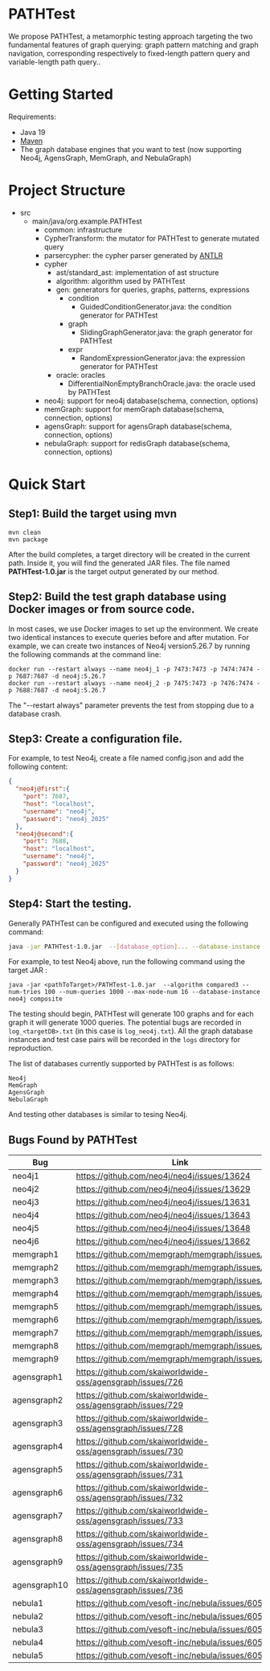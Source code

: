 # PATHTest

We propose PATHTest, a metamorphic testing approach targeting the two fundamental features of graph querying: graph pattern matching and graph navigation, corresponding respectively to fixed-length pattern query and variable-length path query..

# Getting Started

Requirements:
* Java 19
* [Maven](https://maven.apache.org/)
* The graph database engines that you want to test (now supporting Neo4j, AgensGraph, MemGraph, and NebulaGraph)

# Project Structure

* src
    * main/java/org.example.PATHTest
        * common:  infrastructure
        * CypherTransform:  the mutator for PATHTest to generate mutated query
        * parsercypher: the cypher parser generated by [ANTLR](https://www.antlr.org/)
        * cypher
            * ast/standard_ast: implementation of ast structure
            * algorithm: algorithm used by PATHTest
            * gen: generators for queries, graphs, patterns, expressions
                * condition
                    * GuidedConditionGenerator.java: the condition generator for PATHTest
                * graph
                    * SlidingGraphGenerator.java: the graph generator for PATHTest
                * expr
                    * RandomExpressionGenerator.java: the expression generator for PATHTest
            * oracle: oracles
                * DifferentialNonEmptyBranchOracle.java: the oracle used by PATHTest
        * neo4j: support for neo4j database(schema, connection, options)
        * memGraph: support for memGraph database(schema, connection, options)
        * agensGraph: support for agensGraph database(schema, connection, options)
        * nebulaGraph: support for redisGraph database(schema, connection, options)

# Quick Start

## Step1: Build the target using mvn
```shell
mvn clean
mvn package
```
After the build completes, a target directory will be created in the current path. Inside it, you will find the generated JAR files. 
The file named **PATHTest-1.0.jar** is the target output generated by our method.
## Step2: Build the test graph database using Docker images or from source code.

In most cases, we use Docker images to set up the environment. We create two identical instances to execute queries before and after mutation.
For example, we can create two instances of Neo4j version5.26.7  by running the following commands at the command line:
```shell
docker run --restart always --name neo4j_1 -p 7473:7473 -p 7474:7474 -p 7687:7687 -d neo4j:5.26.7
docker run --restart always --name neo4j_2 -p 7475:7473 -p 7476:7474 -p 7688:7687 -d neo4j:5.26.7
```
The "--restart always" parameter prevents the test from stopping due to a database crash.

## Step3: Create a configuration file. 
For example, to test Neo4j, create a file named config.json and add the following content:
```json
{
  "neo4j@first":{
    "port": 7687,
    "host": "localhost",
    "username": "neo4j",
    "password": "neo4j_2025"
  },
  "neo4j@second":{
    "port": 7688,
    "host": "localhost",
    "username": "neo4j",
    "password": "neo4j_2025"
  }
}
```
## Step4: Start the testing.
Generally PATHTest can be configured and executed using the following command:
```bash
java -jar PATHTest-1.0.jar  --[database_option]... --database-instance neo4j composite
```
For example, to test Neo4j above, run the following command using the target JAR :
```shell
java -jar <pathToTarget>/PATHTest-1.0.jar  --algorithm compared3 --num-tries 100 --num-queries 1000 --max-node-num 16 --database-instance neo4j composite
```
The testing should begin, PATHTest will generate 100 graphs and for each graph it will generate 1000 queries.
The potential bugs are recorded in ```log_<targetDB>.txt``` (in this case is ```log_neo4j.txt```). All the graph database instances and test case pairs will be recorded in the ```logs``` directory for reproduction.

The list of databases currently supported by PATHTest is as follows:

```
Neo4j
MemGraph
AgensGraph
NebulaGraph
```
And testing other databases is similar to tesing Neo4j.
## Bugs Found by PATHTest
| Bug          | Link                                                       | Status    | Type  |
|--------------|------------------------------------------------------------|-----------|-------|
| neo4j1       | https://github.com/neo4j/neo4j/issues/13624                | fixed     | error |
| neo4j2       | https://github.com/neo4j/neo4j/issues/13629                | confirmed | error |
| neo4j3       | https://github.com/neo4j/neo4j/issues/13631                | fixed     | error |
| neo4j4       | https://github.com/neo4j/neo4j/issues/13643                | fixed     | logic |
| neo4j5       | https://github.com/neo4j/neo4j/issues/13648                | fixed     | error |
| neo4j6       | https://github.com/neo4j/neo4j/issues/13662                | confirmed | error |
| memgraph1    | https://github.com/memgraph/memgraph/issues/2863           | confirmed | error |
| memgraph2    | https://github.com/memgraph/memgraph/issues/2864           | confirmed | logic |
| memgraph3    | https://github.com/memgraph/memgraph/issues/2865           | confirmed | logic |
| memgraph4    | https://github.com/memgraph/memgraph/issues/2866           | confirmed | error |
| memgraph5    | https://github.com/memgraph/memgraph/issues/2872           | confirmed | logic |
| memgraph6    | https://github.com/memgraph/memgraph/issues/2873           | confirmed | logic |
| memgraph7    | https://github.com/memgraph/memgraph/issues/2874           | confirmed | logic |
| memgraph8    | https://github.com/memgraph/memgraph/issues/2876           | confirmed | logic |
| memgraph9    | https://github.com/memgraph/memgraph/issues/2877           | confirmed | logic |
| agensgraph1  | https://github.com/skaiworldwide-oss/agensgraph/issues/726 | confirmed | error |
| agensgraph2  | https://github.com/skaiworldwide-oss/agensgraph/issues/729 | fixed     | error |
| agensgraph3  | https://github.com/skaiworldwide-oss/agensgraph/issues/728 | fixed     | logic |
| agensgraph4  | https://github.com/skaiworldwide-oss/agensgraph/issues/730 | reported  | error |
| agensgraph5  | https://github.com/skaiworldwide-oss/agensgraph/issues/731 | confirmed | error |
| agensgraph6  | https://github.com/skaiworldwide-oss/agensgraph/issues/732 | confirmed | error |
| agensgraph7  | https://github.com/skaiworldwide-oss/agensgraph/issues/733 | reported  | logic |
| agensgraph8  | https://github.com/skaiworldwide-oss/agensgraph/issues/734 | reported  | logic |
| agensgraph9  | https://github.com/skaiworldwide-oss/agensgraph/issues/735 | reported  | logic |
| agensgraph10 | https://github.com/skaiworldwide-oss/agensgraph/issues/736 | reported  | logic |
| nebula1      | https://github.com/vesoft-inc/nebula/issues/6053           | confirmed | logic |
| nebula2      | https://github.com/vesoft-inc/nebula/issues/6054           | confirmed | error |
| nebula3      | https://github.com/vesoft-inc/nebula/issues/6055           | confirmed | logic |
| nebula4      | https://github.com/vesoft-inc/nebula/issues/6056           | confirmed | logic |
| nebula5      | https://github.com/vesoft-inc/nebula/issues/6057           | confirmed | error |

